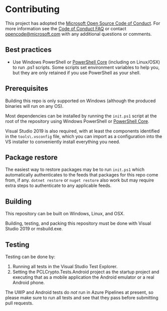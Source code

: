 # Contributing

This project has adopted the [Microsoft Open Source Code of
Conduct](https://opensource.microsoft.com/codeofconduct/).
For more information see the [Code of Conduct
FAQ](https://opensource.microsoft.com/codeofconduct/faq/) or
contact [opencode@microsoft.com](mailto:opencode@microsoft.com)
with any additional questions or comments.

## Best practices

* Use Windows PowerShell or [PowerShell Core][pwsh] (including on Linux/OSX) to run .ps1 scripts.
  Some scripts set environment variables to help you, but they are only retained if you use PowerShell as your shell.

## Prerequisites

Building this repo is only supported on Windows (although the produced binaries will run on any OS).

Most dependencies can be installed by running the `init.ps1` script at the root of the repository
using Windows PowerShell or [PowerShell Core][pwsh].

Visual Studio 2019 is also required, with at least the components identified in the `tools\.vsconfig` file,
which you can import as a configuration into the VS installer to conveniently install everything you need.

## Package restore

The easiest way to restore packages may be to run `init.ps1` which automatically authenticates
to the feeds that packages for this repo come from, if any.
`dotnet restore` or `nuget restore` also work but may require extra steps to authenticate to any applicable feeds.

## Building

This repository can be built on Windows, Linux, and OSX.

Building, testing, and packing this repository must be done with Visual Studio 2019 or msbuild.exe.

## Testing

Testing can be done by:

1. Running all tests in the Visual Studio Test Explorer.
1. Setting the PCLCrypto.Tests.Android project as the startup project and executing that as a mobile application the Android emulator or a real Android phone.

The UWP and Android tests do *not* run in Azure Pipelines at present, so please make sure to run all tests and see that they pass before submitting pull requests.

[pwsh]: https://docs.microsoft.com/en-us/powershell/scripting/install/installing-powershell?view=powershell-6
